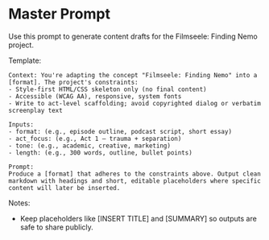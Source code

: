 # Master Prompt

Use this prompt to generate content drafts for the Filmseele: Finding Nemo project.

Template:

```
Context: You're adapting the concept "Filmseele: Finding Nemo" into a [format]. The project's constraints:
- Style-first HTML/CSS skeleton only (no final content)
- Accessible (WCAG AA), responsive, system fonts
- Write to act-level scaffolding; avoid copyrighted dialog or verbatim screenplay text

Inputs:
- format: (e.g., episode outline, podcast script, short essay)
- act_focus: (e.g., Act 1 — trauma + separation)
- tone: (e.g., academic, creative, marketing)
- length: (e.g., 300 words, outline, bullet points)

Prompt:
Produce a [format] that adheres to the constraints above. Output clean markdown with headings and short, editable placeholders where specific content will later be inserted.
```

Notes:
- Keep placeholders like [INSERT TITLE] and [SUMMARY] so outputs are safe to share publicly.
